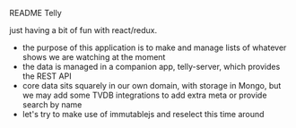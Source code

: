 README
Telly

just having a bit of fun with react/redux. 

- the purpose of this application is to make and manage lists of whatever shows we are watching at the moment
- the data is managed in a companion app, telly-server, which provides the REST API
- core data sits squarely in our own domain, with storage in Mongo, but we may add some TVDB integrations to add extra meta or provide search by name
- let's try to make use of immutablejs and reselect this time around
